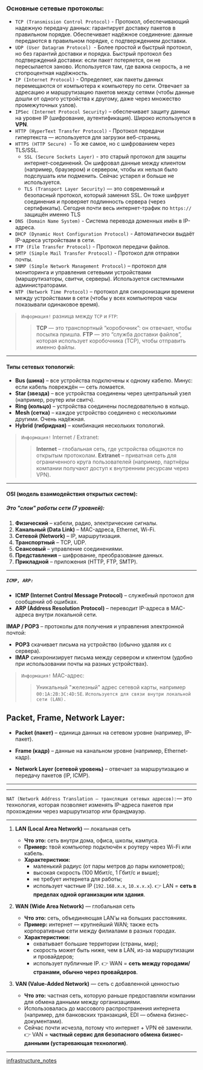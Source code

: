 ### Основные сетевые протоколы:
 - `TCP (Transmission Control Protocol)` - Протокол, обеспечивающий надежную передачу данных: гарантирует доставку пакетов в правильном порядке. Обеспечивает надёжное соединение: данные передаются в правильном порядке, с подтверждением доставки.
 - `UDP (User Datagram Protocol) `- Более простой и быстрый протокол, но без гарантий доставки и порядка. Быстрый протокол без подтверждений доставки: если пакет потеряется, он не пересылается заново. Используется там, где важна скорость, а не стопроцентная надёжность.
 - `IP (Internet Protocol)` - Определяет, как пакеты данных перемещаются от компьютера к компьютеру по сети. Отвечает за адресацию и маршрутизацию пакетов между сетями (чтобы данные дошли от одного устройства к другому, даже через множество промежуточных узлов).
 - `IPSec (Internet Protocol Security)` – обеспечивает защиту данных на уровне IP (шифрование, аутентификация). Широко используется в **VPN**.
 - `HTTP (HyperText Transfer Protocol)` - Протокол передачи гипертекста — используется для загрузки веб-страниц.
 - `HTTPS (HTTP Secure) `- То же самое, но с шифрованием через TLS/SSL.
	 - `SSL (Secure Sockets Layer)` - это старый протокол для защиты интернет-соединений. Он шифровал данные между клиентом (например, браузером) и сервером, чтобы их нельзя было подслушать или подменить. Сейчас устарел и больше не используется.
	 - `TLS (Transport Layer Security)` — это современный и безопасный протокол, который заменил SSL. Он тоже шифрует соединения и проверяет подлинность сервера (через сертификаты). Сегодня почти весь интернет-трафик по `https://` защищён именно TLS
 - `DNS (Domain Name System)` - Система перевода доменных имён в IP-адреса.
 - `DHCP (Dynamic Host Configuration Protocol)` - Автоматически выдаёт IP-адреса устройствам в сети.
 - `FTP (File Transfer Protocol)` - Протокол передачи файлов.
 - `SMTP (Simple Mail Transfer Protocol)` - Протокол для отправки почты.
 - `SNMP (Simple Network Management Protocol)` – протокол для мониторинга и управления сетевыми устройствами (маршрутизаторы, свитчи, серверы). Используется системными администраторами.
 - `NTP (Network Time Protocol)` – протокол для синхронизации времени между устройствами в сети (чтобы у всех компьютеров часы показывали одинаковое время).

> `Информация!` разница между `TCP` и `FTP`:
> > **TCP** — это транспортный “коробочник”: он отвечает, чтобы посылка пришла.
> > **FTP** — это “служба доставки файлов”, которая использует коробочника (TCP), чтобы отправить именно файлы.

---
#### Типы сетевых топологий:
- **Bus (шина)** – все устройства подключены к одному кабелю. Минус: если кабель повреждён — сеть ломается.
- **Star (звезда)** – все устройства соединены через центральный узел (например, роутер или свитч).
- **Ring (кольцо)** – устройства соединены последовательно в кольцо.
- **Mesh (сетка)** – каждое устройство соединено с несколькими другими. Очень надёжная.
- **Hybrid (гибридная)** – комбинация нескольких топологий.

> `Информация!` Internet / Extranet:
> > **Internet** – глобальная сеть, где устройства общаются по открытым протоколам.
> > **Extranet** – приватная сеть для ограниченного круга пользователей (например, партнёры компании получают доступ к внутренним ресурсам через VPN).


---

#### OSI (модель взаимодействия открытых систем):
##### Это "слои" работы сети (7 уровней):
1. **Физический** – кабели, радио, электрические сигналы.
2. **Канальный (Data Link)** – MAC-адреса, Ethernet, Wi-Fi.
3. **Сетевой (Network)** – IP, маршрутизация.
4. **Транспортный** – TCP, UDP.
5. **Сеансовый** – управление соединениями.
6. **Представления** – шифрование, преобразование данных.
7. **Прикладной** – приложения (HTTP, FTP, SMTP).

---



##### `ICMP, ARP:`
- **ICMP (Internet Control Message Protocol)** – служебный протокол для сообщений об ошибках.
- **ARP (Address Resolution Protocol)** – переводит IP-адреса в MAC-адреса внутри локальной сети.

**IMAP / POP3** – протоколы для получения и управления электронной почтой:
- **POP3** скачивает письма на устройство (обычно удаляя их с сервера).
- **IMAP** синхронизирует письма между сервером и клиентом (удобно при использовании почты на разных устройствах).

> `Информация!` MAC-адрес:
> > Уникальный "железный" адрес сетевой карты, например `00:1A:2B:3C:4D:5E`.
> > `Используется для связи внутри локальной сети (LAN).`

## Packet, Frame, Network Layer:

- **Packet (пакет)** – единица данных на сетевом уровне (например, IP-пакет).
    
- **Frame (кадр)** – данные на канальном уровне (например, Ethernet-кадр).
	
- **Network Layer (сетевой уровень)** – отвечает за маршрутизацию и передачу пакетов (IP, ICMP).

---



---

`NAT (Network Address Translation — трансляция сетевых адресов):`— это технология, которая позволяет изменять IP-адреса пакетов при прохождении через маршрутизатор или брандмауэр.

---

1. **LAN (Local Area Network)** — локальная сеть
	- **Что это:** сеть внутри дома, офиса, школы, кампуса.
	- **Пример:** твой компьютер подключён к роутеру через Wi-Fi или кабель.
	- **Характеристики:**
	    - маленький радиус (от пары метров до пары километров);
	    - высокая скорость (100 Мбит/с, 1 Гбит/с и выше);
	    - не требует интернета для работы;
	    - использует частные IP (`192.168.x.x`, `10.x.x.x`).
		👉 LAN = **сеть в пределах одной организации или здания**. 

2.  **WAN (Wide Area Network)** — глобальная сеть
	- **Что это:** сеть, объединяющая LAN’ы на больших расстояниях.
	- **Пример:** интернет — крупнейший WAN; также есть корпоративные сети между филиалами в разных городах.
	- **Характеристики:**
	    - охватывает большие территории (страны, мир);
	    - скорость может быть ниже, чем в LAN, из-за маршрутизации и провайдеров;
	    - использует публичные IP.
	👉 WAN = **сеть между городами/странами, обычно через провайдеров**.

3.  **VAN (Value-Added Network)** — сеть с добавленной ценностью
	- **Что это:** частная сеть, которую раньше предоставляли компании для обмена данными между организациями.
	- Использовалась до массового распространения интернета (например, для банковских транзакций, EDI — обмена бизнес-документами).
	- Сейчас почти исчезла, потому что интернет + VPN её заменили.
	👉 VAN = **частный сервис для безопасного обмена бизнес-данными (устаревающая технология)**.

---

[infrastructure_notes](infrastructure_notes.md)